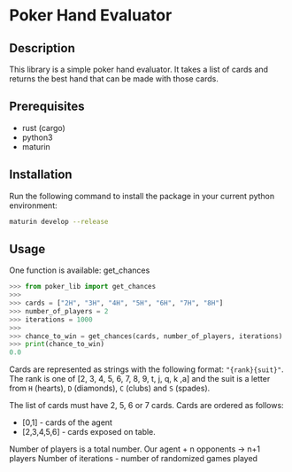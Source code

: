 # Poker Hand Evaluator

## Description

This library is a simple poker hand evaluator. It takes a list of cards and returns the best hand that can be made with those cards.

## Prerequisites

- rust (cargo)
- python3
- maturin

## Installation

Run the following command to install the package in your current python environment:

```bash
maturin develop --release
```

## Usage

One function is available: get_chances

```python
>>> from poker_lib import get_chances
>>> 
>>> cards = ["2H", "3H", "4H", "5H", "6H", "7H", "8H"]
>>> number_of_players = 2
>>> iterations = 1000
>>> 
>>> chance_to_win = get_chances(cards, number_of_players, iterations)
>>> print(chance_to_win)
0.0
```

Cards are represented as strings with the following format: `"{rank}{suit}"`. The rank is one of [2, 3, 4, 5, 6, 7, 8, 9, t, j, q, k ,a] and the suit is a letter from `H` (hearts), `D` (diamonds), `C` (clubs) and `S` (spades).

The list of cards must have 2, 5, 6 or 7 cards. Cards are ordered as follows:
* [0,1] - cards of the agent
* [2,3,4,5,6] - cards exposed on table.

Number of players is a total number. Our agent + n opponents -> n+1 players
Number of iterations - number of randomized games played
